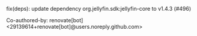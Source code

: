 fix(deps): update dependency org.jellyfin.sdk:jellyfin-core to v1.4.3 (#496)

Co-authored-by: renovate[bot] <29139614+renovate[bot]@users.noreply.github.com>
